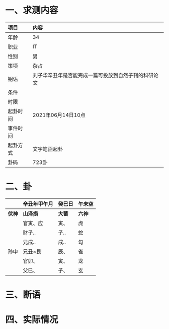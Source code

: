 # 一、求测内容
|项目|内容|
|:-|:-|
|年龄|34|
|职业|IT|
|性别|男|
|策项|杂占|
|钥语|刘子华辛丑年是否能完成一篇可投放到自然子刊的科研论文|
|条件||
|时限||
|起卦时间|2021年06月14日10点|
|事件时间||
|起卦方式|文字笔画起卦|
|卦码|723卦|

# 二、卦
||辛丑年甲午月|癸巳日|午未空|
|:-|:-|:-|:-|
|**伏神**|**山泽损**|**大蓄**|**六神**|
||官寅、应|寅、|虎|
||财子..|子..|蛇|
||兄戌..|戌..|勾|
|孙申|兄丑×艮|辰、|雀|
||官卯、|寅、|龙|
||父巳、|子、|玄|


# 三、断语

# 四、实际情况